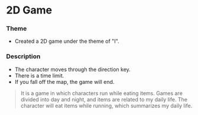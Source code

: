 # 2D Game

### Theme
* Created a 2D game under the theme of "I".

### Description
* The character moves through the direction key.
* There is a time limit.
* If you fall off the map, the game will end.
>  It is a game in which characters run while eating items. Games are divided into day and night, and items are related to my daily life. The character will eat items while running, which summarizes my daily life.
